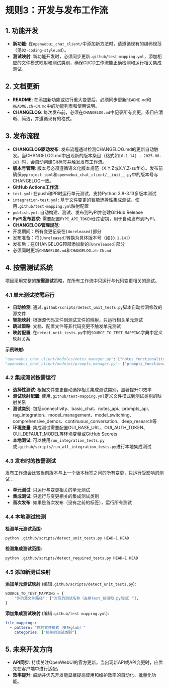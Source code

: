 # 规则3：开发与发布工作流

## 1. 功能开发

-   **新功能**: 在`openwebui_chat_client/`中添加新方法时，请遵循现有的编码规范（见`02-coding-style.md`）。
-   **测试映射**: 新功能开发时，必须同步更新`.github/test-mapping.yml`，添加相应的文件模式映射和测试类别，确保CI/CD工作流能正确检测和运行相关集成测试。


## 2. 文档更新

-   **README**: 在添加新功能或进行重大变更后，必须同步更新`README.md`和`README.zh-CN.md`中的功能列表和使用说明。
-   **CHANGELOG**: 每次发布前，必须在`CHANGELOG.md`中记录所有变更。条目应清晰、简洁，并遵循现有的格式。

## 3. 发布流程

-   **CHANGELOG驱动发布**: 发布流程通过检测CHANGELOG.md的更新自动触发。当CHANGELOG.md中出现新的版本条目（格式如`[0.1.14] - 2025-08-10`）时，会自动创建Git标签并触发发布工作流。
-   **版本号管理**: 版本号必须遵循语义化版本规范（X.Y.Z或X.Y.Z-suffix）。发布前确保`pyproject.toml`和`openwebui_chat_client/__init__.py`中的版本号与CHANGELOG一致。
-   **GitHub Actions工作流**:
  - `test.yml`: 在push和PR时运行单元测试，支持Python 3.8-3.13多版本测试
  - `integration-test.yml`: 基于文件变更的智能选择性集成测试，使用`.github/test-mapping.yml`映射配置
  - `publish.yml`: 自动构建、测试、发布到PyPI并创建GitHub Release
-   **PyPI发布要求**: 需要配置`PYPI_API_TOKEN`仓库密钥，用于自动发布到PyPI。
-   **CHANGELOG管理规范**:
  - 开发期间：所有变更记录在`[Unreleased]`部分
  - 发布准备：将`[Unreleased]`转换为具体版本号（如`[0.1.14]`）
  - 发布后：在CHANGELOG顶部添加新的`[Unreleased]`部分
  - 必须同时更新`CHANGELOG.md`和`CHANGELOG.zh-CN.md`

## 4. 按需测试系统

项目采用完整的**按需测试**策略，在所有工作流中只运行与代码变更相关的测试。

### 4.1 单元测试按需运行

-   **自动检测**: 通过`.github/scripts/detect_unit_tests.py`脚本自动检测修改的源文件
-   **智能映射**: 根据源代码文件到测试文件的映射，只运行相关单元测试
-   **跳过策略**: 文档、配置文件等非代码变更不触发单元测试
-   **映射配置**: 在`detect_unit_tests.py`中的`SOURCE_TO_TEST_MAPPING`字典中定义映射关系

**示例映射:**
```python
"openwebui_chat_client/modules/notes_manager.py": ["notes_functionality"]
"openwebui_chat_client/modules/prompts_manager.py": ["prompts_functionality"]
```

### 4.2 集成测试按需运行

-   **选择性测试**: 根据文件变更自动选择相关集成测试类别，显著提升CI效率
-   **测试映射配置**: 使用`.github/test-mapping.yml`定义文件模式到测试类别的映射关系
-   **测试类别**: 包括connectivity、basic_chat、notes_api、prompts_api、rag_integration、model_management、model_switching、comprehensive_demos、continuous_conversation、deep_research等
-   **环境变量**: 集成测试需要配置OUI_BASE_URL、OUI_AUTH_TOKEN、OUI_DEFAULT_MODEL等环境变量或GitHub Secrets
-   **本地测试**: 可以使用`run_integration_tests.py`或`.github/scripts/run_all_integration_tests.py`进行本地集成测试

### 4.3 发布时的按需测试

发布工作流会比较当前版本与上一个版本标签之间的所有变更，只运行受影响的测试：

-   **单元测试**: 只运行与变更相关的单元测试
-   **集成测试**: 只运行与变更相关的集成测试类别
-   **首次发布**: 如果是首次发布（没有之前的标签），运行所有测试

### 4.4 本地测试检测

**检测单元测试范围:**
```bash
python .github/scripts/detect_unit_tests.py HEAD~1 HEAD
```

**检测集成测试范围:**
```bash
python .github/scripts/detect_required_tests.py HEAD~1 HEAD
```

### 4.5 添加新测试映射

**添加单元测试映射** (编辑`.github/scripts/detect_unit_tests.py`):
```python
SOURCE_TO_TEST_MAPPING = {
    "你的源文件路径": ["对应的测试名称（去掉test_前缀和.py后缀）"],
}
```

**添加集成测试映射** (编辑`.github/test-mapping.yml`):
```yaml
file_mappings:
  - pattern: "你的文件模式（支持glob）"
    categories: ["相关的测试类别"]
```

## 5. 未来开发方向

-   **API同步**: 持续关注OpenWebUI的官方更新，当出现新API或API变更时，应优先在客户端中进行适配。
-   **效率提升**: 鼓励并优先开发能显著提高使用和维护效率的自动化、批量化功能。
